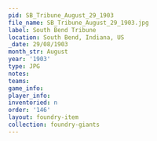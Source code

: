 ```yaml
---
pid: SB_Tribune_August_29_1903
file_name: SB_Tribune_August_29_1903.jpg
label: South Bend Tribune
location: South Bend, Indiana, US
_date: 29/08/1903
month_str: August
year: '1903'
type: JPG
notes: 
teams: 
game_info: 
player_info: 
inventoried: n
order: '146'
layout: foundry-item
collection: foundry-giants
---
```

